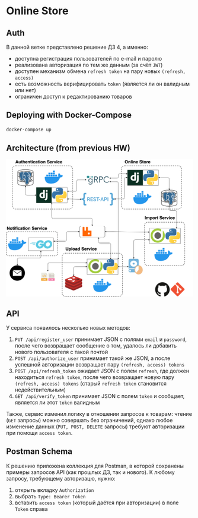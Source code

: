 # Online Store

## Auth

В данной ветке представлено решение ДЗ 4, а именно:
* доступна регистрация пользователей по e-mail и паролю
* реализована авторизация по тем же данным (за счёт `JWT`)
* доступен механизм обмена `refresh token` на пару новых `(refresh, access)`
* есть возможность верифицировать `token` (является ли он валидным или нет)
* ограничен доступ к редактированию товаров

## Deploying with Docker-Compose
```bash
docker-compose up
```

## Architecture (from previous HW)
![](architecture.png)

## API

У сервиса появилось несколько новых методов:
1. `PUT /api/register_user` принимает JSON с полями `email` и `password`, 
после чего возвращает сообщение о том, удалось ли добавить нового пользователя с такой почтой
2. `POST /api/authorize_user` принимает такой же JSON, 
а после успешной авторизации возвращает пару `(refresh, access) tokens`
3. `POST /api/refresh_token` ожидает JSON с полем `refresh`, где должен находиться `refresh token`, 
после чего возвращает новую пару `(refresh, access) tokens` (старый `refresh token` становится недействительным)
4. `GET /api/verify_token` принимает JSON с полем `token` и сообщает, является ли этот `token` валидным

Также, сервис изменил логику в отношении запросов к товарам: чтение (`GET` запросы) можно совершать без ограничений,
однако любое изменение данных (`PUT, POST, DELETE` запросы) требуют авторизации при помощи `access token`.


## Postman Schema 

К решению приложена коллекция для Postman, в которой сохранены примеры запросов API (как прошлых ДЗ, так и нового).
К любому запросу, требующему авторизацю, нужно:
1. открыть вкладку `Authorization`
2. выбрать `Type: Bearer Token`
3. вставить `access token` (который даётся при авторизации) в поле `Token` справа 
